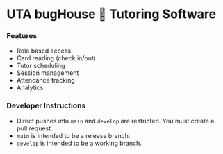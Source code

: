 # UTA bugHouse 🐞 Tutoring Software

### Features
- Role based access
- Card reading (check in/out)
- Tutor scheduling
- Session management
- Attendance tracking
- Analytics

### Developer Instructions
- Direct pushes into `main` and `develop` are restricted. You must create a pull request.
- `main` is intended to be a release branch.
- `develop` is intended to be a working branch.